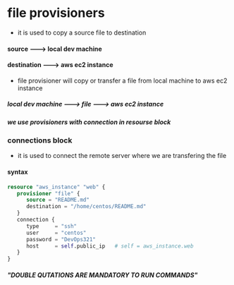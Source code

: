 # file provisioners

* it is used to copy a source file to destination
#### source ---> local dev machine 
#### destination ---> aws ec2 instance

* file provisioner will copy or transfer a file from local machine to aws ec2 instance
##### local dev machine ---> file ---> aws ec2 instance
##### we use provisioners with connection  in resourse block

### connections block 
* it is used to connect the remote server where we are transfering the file
#### syntax
```terraform
resource "aws_instance" "web" {
   provisioner "file" {
      source = "README.md"
      destination = "/home/centos/README.md"
   }
   connection {
      type     = "ssh"
      user     = "centos"
      password = "DevOps321"
      host     = self.public_ip   # self = aws_instance.web
   }
}
```

##### "DOUBLE QUTATIONS ARE MANDATORY TO RUN COMMANDS" 
